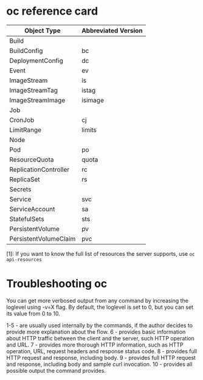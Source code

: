 # oc reference card

| Object Type           | Abbreviated Version |
|-----------------------|---------------------|
| Build                 |                     |
| BuildConfig           | bc                  |
| DeploymentConfig      | dc                  |
| Event                 | ev                  |
| ImageStream           | is                  |
| ImageStreamTag        | istag               |
| ImageStreamImage      | isimage             |
| Job                   |                     |
| CronJob               | cj                  |
| LimitRange            | limits              |
| Node                  |                     |
| Pod                   | po                  |
| ResourceQuota         | quota               |
| ReplicationController | rc                  |
| ReplicaSet            | rs                  |
| Secrets               |                     |
| Service               | svc                 |
| ServiceAccount        | sa                  |
| StatefulSets          | sts                 |
| PersistentVolume      | pv                  |
| PersistentVolumeClaim | pvc                 |

[1]: If you want to know the full list of resources the server supports, use `oc api-resources`

# Troubleshooting oc

You can get more verbosed output from any command by increasing the loglevel
using -v=X flag. By default, the loglevel is set to 0, but you can set its value
from 0 to 10.

1-5 - are usually used internally by the commands, if the author decides to provide more explanation about the flow.
  6 - provides basic information about HTTP traffic between the client and the server, such HTTP operation and URL.
  7 - provides more thorough HTTP information, such as HTTP operation, URL, request headers and response status code.
  8 - provides full HTTP request and response, including body.
  9 - provides full HTTP request and response, including body and sample curl invocation.
 10 - provides all possible output the command provides.

